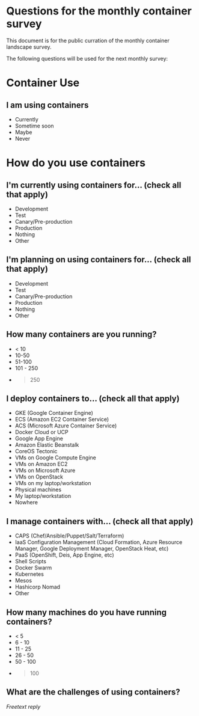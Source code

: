 # Questions for the monthly container survey

This document is for the public curration of the monthly container landscape survey.

The following questions will be used for the next monthly survey:

# Container Use
## I am using containers
   * Currently
   * Sometime soon
   * Maybe
   * Never

# How do you use containers
## I'm currently using containers for... (check all that apply)
   * Development
   * Test
   * Canary/Pre-production
   * Production
   * Nothing
   * Other

## I'm planning on using containers for... (check all that apply)
   * Development
   * Test
   * Canary/Pre-production
   * Production
   * Nothing
   * Other

## How many containers are you running?
   * < 10
   * 10-50
   * 51-100
   * 101 - 250
   * > 250

## I deploy containers to... (check all that apply)
   * GKE (Google Container Engine)
   * ECS (Amazon EC2 Container Service)
   * ACS (Microsoft Azure Container Service)
   * Docker Cloud or UCP
   * Google App Engine
   * Amazon Elastic Beanstalk
   * CoreOS Tectonic
   * VMs on Google Compute Engine
   * VMs on Amazon EC2
   * VMs on Microsoft Azure
   * VMs on OpenStack
   * VMs on my laptop/workstation
   * Physical machines
   * My laptop/workstation
   * Nowhere

## I manage containers with... (check all that apply)
  * CAPS (Chef/Ansible/Puppet/Salt/Terraform)
  * IaaS Configuration Management (Cloud Formation, Azure Resource Manager, Google Deployment Manager, OpenStack Heat, etc)
  * PaaS (OpenShift, Deis, App Engine, etc)
  * Shell Scripts
  * Docker Swarm
  * Kubernetes
  * Mesos
  * Hashicorp Nomad
  * Other

## How many machines do you have running containers?
  * < 5
  * 6 - 10
  * 11 - 25
  * 26 - 50
  * 50 - 100
  * > 100

## What are the challenges of using containers?
*Freetext reply*

